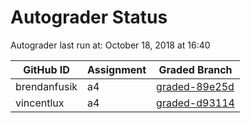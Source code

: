 # Autograder Status
Autograder last run at: October 18, 2018 at 16:40

| GitHub ID | Assignment | Graded Branch |
|-----------|------------|---------------|
| brendanfusik | a4 | [graded-89e25d](https://github.com/Fall2018COMP401-001/a4-brendanfusik/tree/graded-89e25d) | 
| vincentlux | a4 | [graded-d93114](https://github.com/Fall2018COMP401-001/a4-vincentlux/tree/graded-d93114) | 
